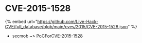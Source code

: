 # CVE-2015-1528
{% embed url="https://github.com/Live-Hack-CVE/full_database/blob/main/cves/2015/CVE-2015-1528.json" %}

* secmob ~> [PoCForCVE-2015-1528](https://www.alice-snow.ru/2015/database/cve-2015-1528/pocforcve-2015-1528-secmob)